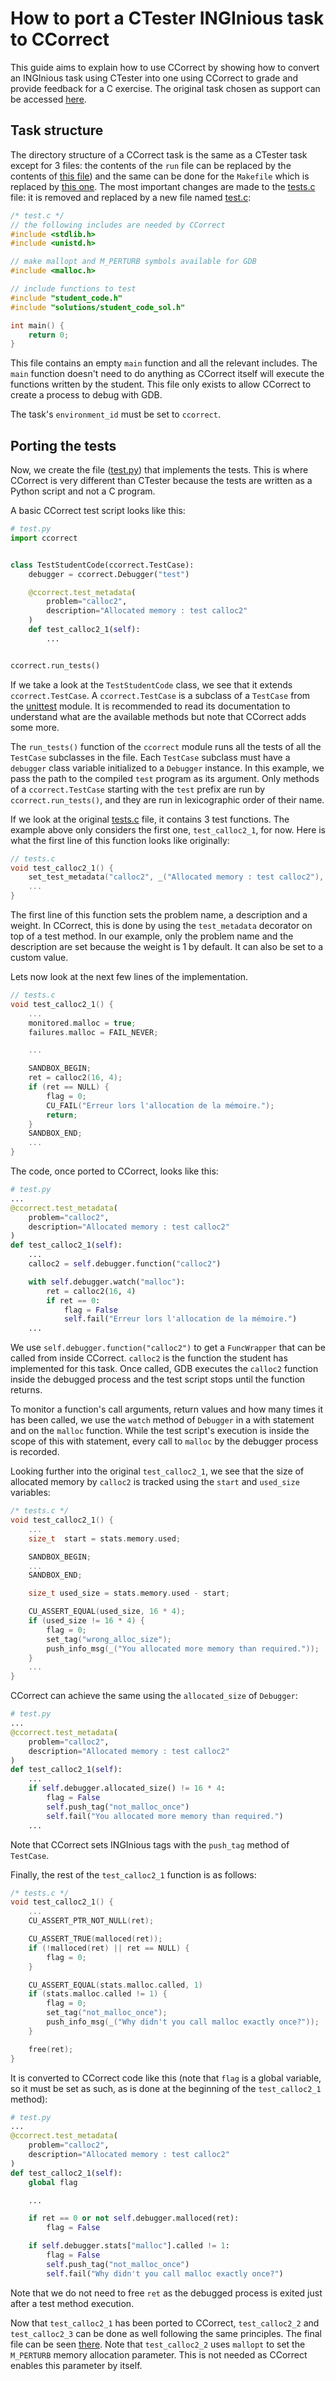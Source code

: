 <!-- TODO all mentions of functions/methods of CCorrect in this document needs to be converted into links pointing to their repective documentation -->

# How to port a CTester INGInious task to CCorrect

This guide aims to explain how to use CCorrect by showing how to convert an INGInious task using CTester into one using CCorrect to grade and provide feedback for a C exercise. The original task chosen as support can be accessed [here](https://github.com/obonaventure/LEPL1503/tree/master/s3_calloc2/student).


## Task structure

The directory structure of a CCorrect task is the same as a CTester task except for 3 files: the contents of the `run` file can be replaced by the contents of [this file](run)) and the same can be done for the `Makefile` which is replaced by [this one](Makefile).
The most important changes are made to the [tests.c](https://github.com/obonaventure/LEPL1503/tree/master/s3_calloc2/student/tests.c) file: it is removed and replaced by a new file named [test.c](test.c):

```c
/* test.c */
// the following includes are needed by CCorrect
#include <stdlib.h>
#include <unistd.h>

// make mallopt and M_PERTURB symbols available for GDB
#include <malloc.h>

// include functions to test
#include "student_code.h"
#include "solutions/student_code_sol.h"

int main() {
    return 0;
}
```

This file contains an empty `main` function and all the relevant includes. The `main` function doesn't need to do anything as CCorrect itself will execute the functions written by the student. This file only exists to allow CCorrect to create a process to debug with GDB.

The task's `environment_id` must be set to `ccorrect`.

## Porting the tests

Now, we create the file ([test.py](test.py)) that implements the tests. This is where CCorrect is very different than CTester because the tests are written as a Python script and not a C program.

A basic CCorrect test script looks like this:

```python
# test.py
import ccorrect


class TestStudentCode(ccorrect.TestCase):
    debugger = ccorrect.Debugger("test")

    @ccorrect.test_metadata(
        problem="calloc2",
        description="Allocated memory : test calloc2"
    )
    def test_calloc2_1(self):
        ...


ccorrect.run_tests()
```

If we take a look at the `TestStudentCode` class, we see that it extends `ccorrect.TestCase`. A `ccorrect.TestCase` is a subclass of a `TestCase` from the [unittest](https://docs.python.org/3/library/unittest.html) module. It is recommended to read its documentation to understand what are the available methods but note that CCorrect adds some more.

The `run_tests()` function of the `ccorrect` module runs all the tests of all the `TestCase` subclasses in the file. Each `TestCase` subclass must have a `debugger` class variable initialized to a `Debugger` instance. In this example, we pass the path to the compiled `test` program as its argument. Only methods of a `ccorrect.TestCase` starting with the `test` prefix are run by `ccorrect.run_tests()`, and they are run in lexicographic order of their name.

If we look at the original [tests.c](https://github.com/obonaventure/LEPL1503/tree/master/s3_calloc2/student/tests.c) file, it contains 3 test functions. The example above only considers the first one, `test_calloc2_1`, for now. Here is what the first line of this function looks like originally:

```c
// tests.c
void test_calloc2_1() {
	set_test_metadata("calloc2", _("Allocated memory : test calloc2"), 1);
    ...
}
```

The first line of this function sets the problem name, a description and a weight. In CCorrect, this is done by using the `test_metadata` decorator on top of a test method. In our example, only the problem name and the description are set because the weight is 1 by default. It can also be set to a custom value.

Lets now look at the next few lines of the implementation.

```c
// tests.c
void test_calloc2_1() {
    ...
    monitored.malloc = true;
    failures.malloc = FAIL_NEVER;

    ...

    SANDBOX_BEGIN;
    ret = calloc2(16, 4);
    if (ret == NULL) {
        flag = 0;
        CU_FAIL("Erreur lors l'allocation de la mémoire.");
        return;
    }
    SANDBOX_END;
    ...
}
```

The code, once ported to CCorrect, looks like this:

```python
# test.py
...
@ccorrect.test_metadata(
    problem="calloc2",
    description="Allocated memory : test calloc2"
)
def test_calloc2_1(self):
    ...
    calloc2 = self.debugger.function("calloc2")

    with self.debugger.watch("malloc"):
        ret = calloc2(16, 4)
        if ret == 0:
            flag = False
            self.fail("Erreur lors l'allocation de la mémoire.")
    ...
```

We use `self.debugger.function("calloc2")` to get a `FuncWrapper` that can be called from inside CCorrect. `calloc2` is the function the student has implemented for this task. Once called, GDB executes the `calloc2` function inside the debugged process and the test script stops until the function returns.

To monitor a function's call arguments, return values and how many times it has been called, we use the `watch` method of `Debugger` in a with statement and on the `malloc` function. While the test script's execution is inside the scope of this with statement, every call to `malloc` by the debugger process is recorded.

Looking further into the original `test_calloc2_1`, we see that the size of allocated memory by `calloc2` is tracked using the `start` and `used_size` variables:

```c
/* tests.c */
void test_calloc2_1() {
    ...
    size_t  start = stats.memory.used;

    SANDBOX_BEGIN;
    ...
    SANDBOX_END;

    size_t used_size = stats.memory.used - start;

    CU_ASSERT_EQUAL(used_size, 16 * 4);
    if (used_size != 16 * 4) {
        flag = 0;
        set_tag("wrong_alloc_size");	
        push_info_msg(_("You allocated more memory than required."));
    }
    ...
}
```

CCorrect can achieve the same using the `allocated_size` of `Debugger`:

```python
# test.py
...
@ccorrect.test_metadata(
    problem="calloc2",
    description="Allocated memory : test calloc2"
)
def test_calloc2_1(self):
    ...
    if self.debugger.allocated_size() != 16 * 4:
        flag = False
        self.push_tag("not_malloc_once")
        self.fail("You allocated more memory than required.")
    ...
```

Note that CCorrect sets INGInious tags with the `push_tag` method of `TestCase`.

Finally, the rest of the `test_calloc2_1` function is as follows:

```c
/* tests.c */
void test_calloc2_1() {
    ...
    CU_ASSERT_PTR_NOT_NULL(ret);

    CU_ASSERT_TRUE(malloced(ret));
    if (!malloced(ret) || ret == NULL) {
        flag = 0;
    }

    CU_ASSERT_EQUAL(stats.malloc.called, 1)
    if (stats.malloc.called != 1) {
        flag = 0;
        set_tag("not_malloc_once");
        push_info_msg(_("Why didn't you call malloc exactly once?"));
    }

    free(ret);
}
```

It is converted to CCorrect code like this (note that `flag` is a global variable, so it must be set as such, as is done at the beginning of the `test_calloc2_1` method):

```python
# test.py
...
@ccorrect.test_metadata(
    problem="calloc2",
    description="Allocated memory : test calloc2"
)
def test_calloc2_1(self):
    global flag

    ...

    if ret == 0 or not self.debugger.malloced(ret):
        flag = False

    if self.debugger.stats["malloc"].called != 1:
        flag = False
        self.push_tag("not_malloc_once")
        self.fail("Why didn't you call malloc exactly once?")
```

Note that we do not need to free `ret` as the debugged process is exited just after a test method execution.

Now that `test_calloc2_1` has been ported to CCorrect, `test_calloc2_2` and `test_calloc2_3` can be done as well following the same principles. The final file can be seen [there](test.py). Note that `test_calloc2_2` uses `mallopt` to set the `M_PERTURB` memory allocation parameter. This is not needed as CCorrect enables this parameter by itself.
